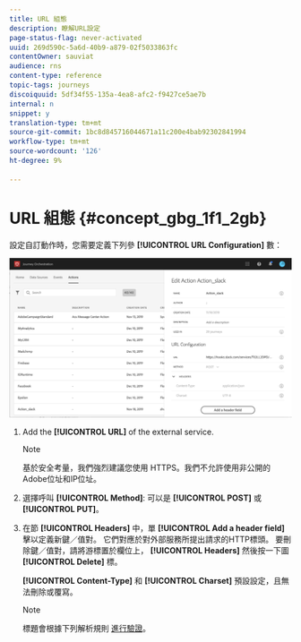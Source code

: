```yaml
---
title: URL 組態
description: 瞭解URL設定
page-status-flag: never-activated
uuid: 269d590c-5a6d-40b9-a879-02f5033863fc
contentOwner: sauviat
audience: rns
content-type: reference
topic-tags: journeys
discoiquuid: 5df34f55-135a-4ea8-afc2-f9427ce5ae7b
internal: n
snippet: y
translation-type: tm+mt
source-git-commit: 1bc8d845716044671a11c200e4bab92302841994
workflow-type: tm+mt
source-wordcount: '126'
ht-degree: 9%

---
```



# URL 組態 {#concept_gbg_1f1_2gb}

設定自訂動作時，您需要定義下列參 **[!UICONTROL URL Configuration]** 數：

![](../assets/journeyurlconfiguration.png)

1. Add the **[!UICONTROL URL]** of the external service.

   >[!NOTE]
   >
   >基於安全考量，我們強烈建議您使用 HTTPS。我們不允許使用非公開的Adobe位址和IP位址。

1. 選擇呼叫 **[!UICONTROL Method]**: 可以是 **[!UICONTROL POST]** 或 **[!UICONTROL PUT]**。
1. 在節 **[!UICONTROL Headers]** 中，單 **[!UICONTROL Add a header field]** 擊以定義新鍵／值對。 它們對應於對外部服務所提出請求的HTTP標頭。 要刪除鍵／值對，請將游標置於欄位上， **[!UICONTROL Headers]** 然後按一下圖 **[!UICONTROL Delete]** 標。

   **[!UICONTROL Content-Type]** 和 **[!UICONTROL Charset]** 預設設定，且無法刪除或覆寫。

   >[!NOTE]
   >
   >標題會根據下列解析規則 [進行驗證](https://tools.ietf.org/html/rfc7230#section-3.2.4)。
